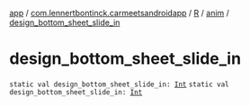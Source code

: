 [app](../../../index.md) / [com.lennertbontinck.carmeetsandroidapp](../../index.md) / [R](../index.md) / [anim](index.md) / [design_bottom_sheet_slide_in](./design_bottom_sheet_slide_in.md)

# design_bottom_sheet_slide_in

`static val design_bottom_sheet_slide_in: `[`Int`](https://kotlinlang.org/api/latest/jvm/stdlib/kotlin/-int/index.html)
`static val design_bottom_sheet_slide_in: `[`Int`](https://kotlinlang.org/api/latest/jvm/stdlib/kotlin/-int/index.html)